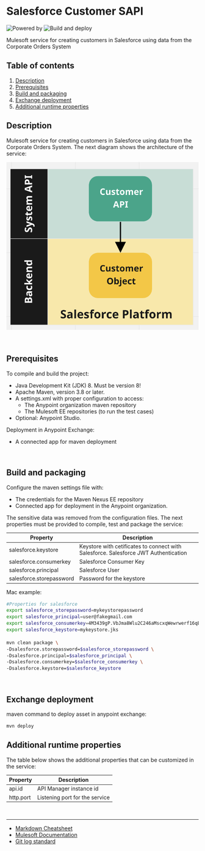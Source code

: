 # Salesforce Customer SAPI
![Powered by](https://img.shields.io/badge/Powered%20by-Mulesoft-blue.svg) 
![Build and deploy](https://github.com/jpontdia/mule-micorp-customer-sapi/actions/workflows/build.yml/badge.svg)

Mulesoft service for creating customers in Salesforce using data from the Corporate Orders System

## Table of contents
1. [Description](#description)
1. [Prerequisites](#prerequisites) 
1. [Build and packaging](#build-and-packaging)
1. [Exchange deployment](#exchange-deployment)
1. [Additional runtime properties](#additional-runtime-properties)

## Description  
Mulesoft service for creating customers in Salesforce using data from the Corporate Orders System. The next diagram shows the architecture of the service:

![architecture](https://github.com/jpontdia/mule-micorp-customer-sapi/raw/main/docs/architecture.png)

<br>
 
## Prerequisites
To compile and build the project:

 - Java Development Kit (JDK) 8. Must be version 8!
 - Apache Maven, version 3.8 or later.
 - A settings.xml with proper configuration to access:
   - The Anypoint organization maven repository
   - The Mulesoft EE repositories (to run the test cases)
 - Optional: Anypoint Studio.

Deployment in Anypoint Exchange:

 - A connected app for maven deployment

<br>

## Build and packaging

Configure the maven settings file with:
 - The credentials for the Maven Nexus EE repository
 - Connected app for deployment in the Anypoint organization.

The sensitive data was removed from the configuration files. The next properties must be provided to compile, test and package the service:

| Property    | Description |
| ----------- | ----------- |
| salesforce.keystore | Keystore with cetificates to connect with Salesforce. Salesforce JWT Authentication |
| salesforce.consumerkey | Salesforce Consumer Key |
| salesforce.principal    | Salesforce User |
| salesforce.storepassword  | Password for the keystore |

Mac example:

```bash
#Properties for salesforce
export salesforce_storepassword=mykeystorepassword
export salesforce_principal=user@fakegmail.com
export salesforce_consumerkey=4M3439gP.VbJma8Wlu2C246aMscxqWewrwerf16qBTqgJ_W_83zcxkOHabPMNVQ7Zp9w9erow6j2.ANtwFErfsdfdsfd
export salesforce_keystore=mykeystore.jks

mvn clean package \
-Dsalesforce.storepassword=$salesforce_storepassword \
-Dsalesforce.principal=$salesforce_principal \
-Dsalesforce.consumerkey=$salesforce_consumerkey \
-Dsalesforce.keystore=$salesforce_keystore
```

<br>

## Exchange deployment
maven command to deploy asset in anypoint exchange:


```bash 
mvn deploy
```

## Additional runtime properties

The table below shows the additional properties that can be customized in the service:

| Property  | Description |
| --------- | ----------- |
| api.id    | API Manager instance id |
| http.port | Listening port for the service |

<br>

---
- [Markdown Cheatsheet](https://github.com/adam-p/markdown-here/wiki/Markdown-Cheatsheet)
- [Mulesoft Documentation](https://docs.mulesoft.com/general/)
- [Git log standard](https://github.com/ahmadawais/Emoji-Log)